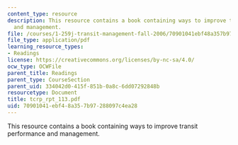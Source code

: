 ```yaml
---
content_type: resource
description: This resource contains a book containing ways to improve transit performance
  and management.
file: /courses/1-259j-transit-management-fall-2006/70901041ebf48a357b97288097c4ea28_tcrp_rpt_113.pdf
file_type: application/pdf
learning_resource_types:
- Readings
license: https://creativecommons.org/licenses/by-nc-sa/4.0/
ocw_type: OCWFile
parent_title: Readings
parent_type: CourseSection
parent_uid: 334042d0-415f-851b-0a8c-6dd07292848b
resourcetype: Document
title: tcrp_rpt_113.pdf
uid: 70901041-ebf4-8a35-7b97-288097c4ea28
---
```

This resource contains a book containing ways to improve transit performance and management.